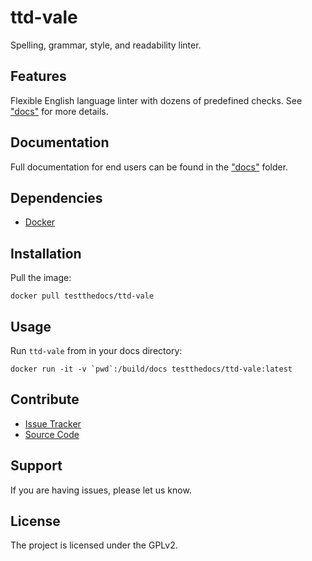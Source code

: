 # ttd-vale

Spelling, grammar, style, and readability linter.

## Features

Flexible English language linter with dozens of predefined checks. See ["docs"](..docs/) for more details.

## Documentation

Full documentation for end users can be found in the ["docs"](..docs/) folder.

## Dependencies

- [Docker](https://docker.com "Homepage of docker")

## Installation

Pull the image:

```
docker pull testthedocs/ttd-vale
```

## Usage

Run `ttd-vale` from in your docs directory:

```console
docker run -it -v `pwd`:/build/docs testthedocs/ttd-vale:latest
```

## Contribute

- [Issue Tracker](https://github.com/testthedocs/rakpart/issues)
- [Source Code](https://github.com/testthedocs/rakpart/tree/master/ttd-vale)

## Support

If you are having issues, please let us know.

## License

The project is licensed under the GPLv2.
